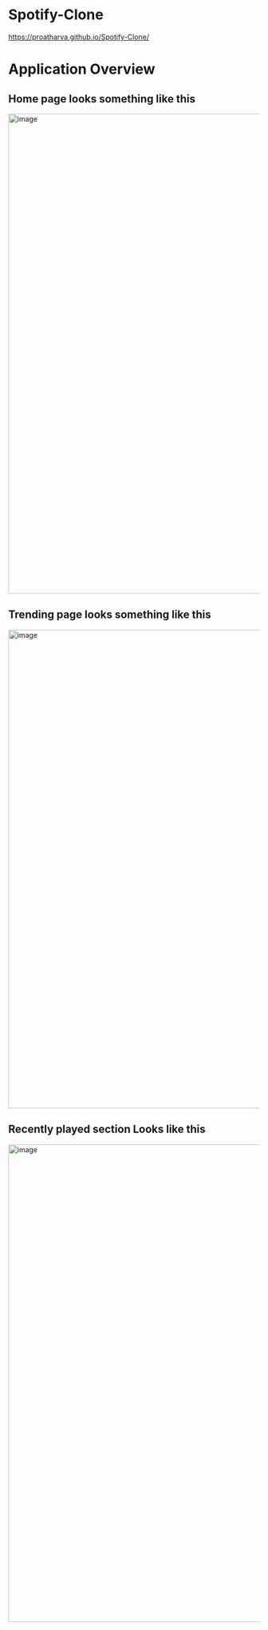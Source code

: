 # Spotify-Clone

https://proatharva.github.io/Spotify-Clone/

# Application Overview

## Home page looks something like this

<img width="960" alt="image" src="https://github.com/ProAtharva/Spotify-Clone/assets/116292114/054d9c5f-56e1-4192-a766-849013125608">

## Trending page looks something like this

<img width="957" alt="image" src="https://github.com/ProAtharva/Spotify-Clone/assets/116292114/328d83b2-4f4d-414f-994a-5b95c71e0062">

## Recently played section Looks like this

<img width="955" alt="image" src="https://github.com/ProAtharva/Spotify-Clone/assets/116292114/ecfa1ecd-3153-44f1-b06b-644e0433bb56">
